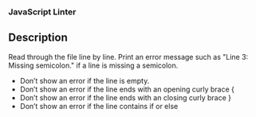 ### JavaScript Linter
## Description
Read through the file line by line. Print an error message such as "Line 3: Missing semicolon." if a line is missing a semicolon.
- Don’t show an error if the line is empty.
- Don’t show an error if the line ends with an opening curly brace {
- Don’t show an error if the line ends with an closing curly brace }
- Don’t show an error if the line contains if or else